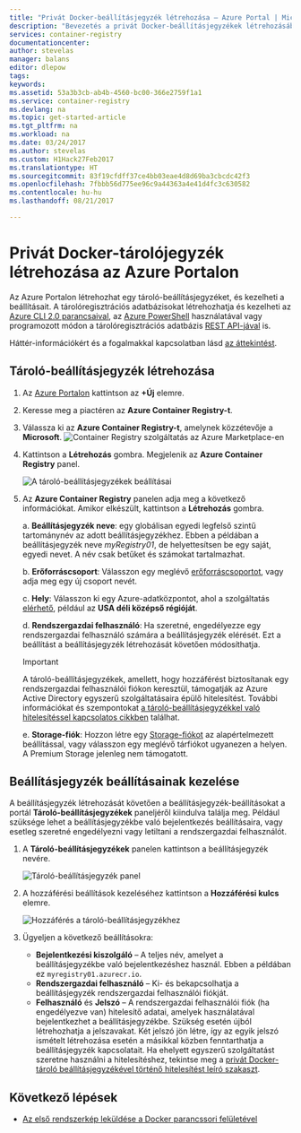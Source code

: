 ```yaml
---
title: "Privát Docker-beállításjegyzék létrehozása – Azure Portal | Microsoft Docs"
description: "Bevezetés a privát Docker-beállításjegyzékek létrehozásába és kezelésébe az Azure Portalon"
services: container-registry
documentationcenter: 
author: stevelas
manager: balans
editor: dlepow
tags: 
keywords: 
ms.assetid: 53a3b3cb-ab4b-4560-bc00-366e2759f1a1
ms.service: container-registry
ms.devlang: na
ms.topic: get-started-article
ms.tgt_pltfrm: na
ms.workload: na
ms.date: 03/24/2017
ms.author: stevelas
ms.custom: H1Hack27Feb2017
ms.translationtype: HT
ms.sourcegitcommit: 83f19cfdff37ce4bb03eae4d8d69ba3cbcdc42f3
ms.openlocfilehash: 7fbbb56d775ee96c9a44363a4e41d4fc3c630582
ms.contentlocale: hu-hu
ms.lasthandoff: 08/21/2017

---
```


# <a name="create-a-private-docker-container-registry-using-the-azure-portal"></a>Privát Docker-tárolójegyzék létrehozása az Azure Portalon
Az Azure Portalon létrehozhat egy tároló-beállításjegyzéket, és kezelheti a beállításait. A tárolóregisztrációs adatbázisokat létrehozhatja és kezelheti az [Azure CLI 2.0 parancsaival](container-registry-get-started-azure-cli.md), az [Azure PowerShell](container-registry-get-started-powershell.md) használatával vagy programozott módon a tárolóregisztrációs adatbázis [REST API-jával](https://go.microsoft.com/fwlink/p/?linkid=834376) is.

Háttér-információkért és a fogalmakkal kapcsolatban lásd [az áttekintést](container-registry-intro.md).

## <a name="create-a-container-registry"></a>Tároló-beállításjegyzék létrehozása
1. Az [Azure Portalon](https://portal.azure.com) kattintson az **+Új** elemre.
2. Keresse meg a piactéren az **Azure Container Registry-t**.
3. Válassza ki az **Azure Container Registry-t**, amelynek közzétevője a **Microsoft**.
    ![Container Registry szolgáltatás az Azure Marketplace-en](./media/container-registry-get-started-portal/container-registry-marketplace.png)
4. Kattintson a **Létrehozás** gombra. Megjelenik az **Azure Container Registry** panel.

    ![A tároló-beállításjegyzékek beállításai](./media/container-registry-get-started-portal/container-registry-settings.png)
5. Az **Azure Container Registry** panelen adja meg a következő információkat. Amikor elkészült, kattintson a **Létrehozás** gombra.

    a. **Beállításjegyzék neve**: egy globálisan egyedi legfelső szintű tartománynév az adott beállításjegyzékhez. Ebben a példában a beállításjegyzék neve *myRegistry01*, de helyettesítsen be egy saját, egyedi nevet. A név csak betűket és számokat tartalmazhat.

    b. **Erőforráscsoport**: Válasszon egy meglévő [erőforráscsoportot](../azure-resource-manager/resource-group-overview.md#resource-groups), vagy adja meg egy új csoport nevét.

    c. **Hely**: Válasszon ki egy Azure-adatközpontot, ahol a szolgáltatás [elérhető](https://azure.microsoft.com/regions/services/), például az **USA déli középső régióját**.

    d. **Rendszergazdai felhasználó**: Ha szeretné, engedélyezze egy rendszergazdai felhasználó számára a beállításjegyzék elérését. Ezt a beállítást a beállításjegyzék létrehozását követően módosíthatja.

      > [!IMPORTANT]
      > A tároló-beállításjegyzékek, amellett, hogy hozzáférést biztosítanak egy rendszergazdai felhasználói fiókon keresztül, támogatják az Azure Active Directory egyszerű szolgáltatásaira épülő hitelesítést. További információkat és szempontokat [a tároló-beállításjegyzékkel való hitelesítéssel kapcsolatos cikkben](container-registry-authentication.md) találhat.
      >

    e. **Storage-fiók**: Hozzon létre egy [Storage-fiókot](../storage/common/storage-introduction.md) az alapértelmezett beállítással, vagy válasszon egy meglévő tárfiókot ugyanezen a helyen. A Premium Storage jelenleg nem támogatott.

## <a name="manage-registry-settings"></a>Beállításjegyzék beállításainak kezelése
A beállításjegyzék létrehozását követően a beállításjegyzék-beállításokat a portál **Tároló-beállításjegyzékek** paneljéről kiindulva találja meg. Például szüksége lehet a beállításjegyzékbe való bejelentkezés beállításaira, vagy esetleg szeretné engedélyezni vagy letiltani a rendszergazdai felhasználót.

1. A **Tároló-beállításjegyzékek** panelen kattintson a beállításjegyzék nevére.

    ![Tároló-beállításjegyzék panel](./media/container-registry-get-started-portal/container-registry-blade.png)
2. A hozzáférési beállítások kezeléséhez kattintson a **Hozzáférési kulcs** elemre.

    ![Hozzáférés a tároló-beállításjegyzékhez](./media/container-registry-get-started-portal/container-registry-access.png)
3. Ügyeljen a következő beállításokra:

   * **Bejelentkezési kiszolgáló** – A teljes név, amelyet a beállításjegyzékbe való bejelentkezéshez használ. Ebben a példában ez `myregistry01.azurecr.io`.
   * **Rendszergazdai felhasználó** – Ki- és bekapcsolhatja a beállításjegyzék rendszergazdai felhasználói fiókját.
   * **Felhasználó** és **Jelszó** – A rendszergazdai felhasználói fiók (ha engedélyezve van) hitelesítő adatai, amelyek használatával bejelentkezhet a beállításjegyzékbe. Szükség esetén újból létrehozhatja a jelszavakat. Két jelszó jön létre, így az egyik jelszó ismételt létrehozása esetén a másikkal közben fenntarthatja a beállításjegyzék kapcsolatait. Ha ehelyett egyszerű szolgáltatást szeretne használni a hitelesítéshez, tekintse meg a [privát Docker-tároló beállításjegyzékével történő hitelesítést leíró szakaszt](container-registry-authentication.md).

## <a name="next-steps"></a>Következő lépések
* [Az első rendszerkép leküldése a Docker parancssori felületével](container-registry-get-started-docker-cli.md)

